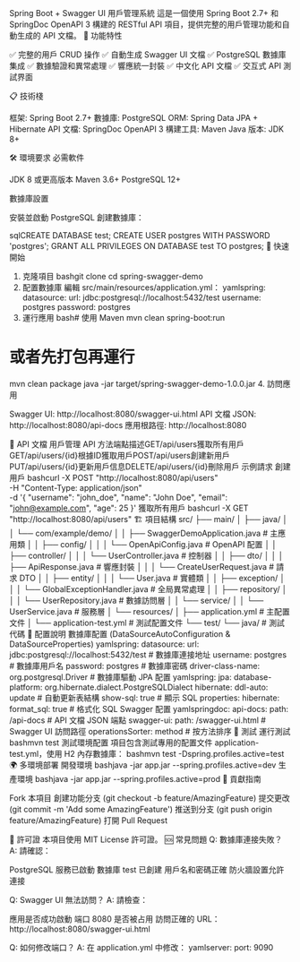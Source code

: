 Spring Boot + Swagger UI 用戶管理系統
這是一個使用 Spring Boot 2.7+ 和 SpringDoc OpenAPI 3 構建的 RESTful API 項目，提供完整的用戶管理功能和自動生成的 API 文檔。
🚀 功能特性

✅ 完整的用戶 CRUD 操作
✅ 自動生成 Swagger UI 文檔
✅ PostgreSQL 數據庫集成
✅ 數據驗證和異常處理
✅ 響應統一封裝
✅ 中文化 API 文檔
✅ 交互式 API 測試界面

📋 技術棧

框架: Spring Boot 2.7+
數據庫: PostgreSQL
ORM: Spring Data JPA + Hibernate
API 文檔: SpringDoc OpenAPI 3
構建工具: Maven
Java 版本: JDK 8+

🛠️ 環境要求
必需軟件

JDK 8 或更高版本
Maven 3.6+
PostgreSQL 12+

數據庫設置

安裝並啟動 PostgreSQL
創建數據庫：

sqlCREATE DATABASE test;
CREATE USER postgres WITH PASSWORD 'postgres';
GRANT ALL PRIVILEGES ON DATABASE test TO postgres;
🚀 快速開始
1. 克隆項目
   bashgit clone <your-repo-url>
   cd spring-swagger-demo
2. 配置數據庫
   編輯 src/main/resources/application.yml：
   yamlspring:
   datasource:
   url: jdbc:postgresql://localhost:5432/test
   username: postgres
   password: postgres
3. 運行應用
   bash# 使用 Maven
   mvn clean spring-boot:run

# 或者先打包再運行
mvn clean package
java -jar target/spring-swagger-demo-1.0.0.jar
4. 訪問應用

Swagger UI: http://localhost:8080/swagger-ui.html
API 文檔 JSON: http://localhost:8080/api-docs
應用根路徑: http://localhost:8080

📖 API 文檔
用戶管理 API
方法端點描述GET/api/users獲取所有用戶GET/api/users/{id}根據ID獲取用戶POST/api/users創建新用戶PUT/api/users/{id}更新用戶信息DELETE/api/users/{id}刪除用戶
示例請求
創建用戶
bashcurl -X POST "http://localhost:8080/api/users" \
-H "Content-Type: application/json" \
-d '{
"username": "john_doe",
"name": "John Doe",
"email": "john@example.com",
"age": 25
}'
獲取所有用戶
bashcurl -X GET "http://localhost:8080/api/users"
🏗️ 項目結構
src/
├── main/
│   ├── java/
│   │   └── com/example/demo/
│   │       ├── SwaggerDemoApplication.java     # 主應用類
│   │       ├── config/
│   │       │   └── OpenApiConfig.java          # OpenAPI 配置
│   │       ├── controller/
│   │       │   └── UserController.java         # 控制器
│   │       ├── dto/
│   │       │   ├── ApiResponse.java            # 響應封裝
│   │       │   └── CreateUserRequest.java      # 請求 DTO
│   │       ├── entity/
│   │       │   └── User.java                   # 實體類
│   │       ├── exception/
│   │       │   └── GlobalExceptionHandler.java # 全局異常處理
│   │       ├── repository/
│   │       │   └── UserRepository.java         # 數據訪問層
│   │       └── service/
│   │           └── UserService.java            # 服務層
│   └── resources/
│       ├── application.yml                     # 主配置文件
│       └── application-test.yml                # 測試配置文件
└── test/
└── java/                                   # 測試代碼
🔧 配置說明
數據庫配置 (DataSourceAutoConfiguration & DataSourceProperties)
yamlspring:
datasource:
url: jdbc:postgresql://localhost:5432/test    # 數據庫連接地址
username: postgres                            # 數據庫用戶名
password: postgres                            # 數據庫密碼
driver-class-name: org.postgresql.Driver      # 數據庫驅動
JPA 配置
yamlspring:
jpa:
database-platform: org.hibernate.dialect.PostgreSQLDialect
hibernate:
ddl-auto: update                            # 自動更新表結構
show-sql: true                                # 顯示 SQL
properties:
hibernate:
format_sql: true                          # 格式化 SQL
Swagger 配置
yamlspringdoc:
api-docs:
path: /api-docs                               # API 文檔 JSON 端點
swagger-ui:
path: /swagger-ui.html                        # Swagger UI 訪問路徑
operationsSorter: method                      # 按方法排序
🧪 測試
運行測試
bashmvn test
測試環境配置
項目包含測試專用的配置文件 application-test.yml，使用 H2 內存數據庫：
bashmvn test -Dspring.profiles.active=test
🌍 多環境部署
開發環境
bashjava -jar app.jar --spring.profiles.active=dev
生產環境
bashjava -jar app.jar --spring.profiles.active=prod
🤝 貢獻指南

Fork 本項目
創建功能分支 (git checkout -b feature/AmazingFeature)
提交更改 (git commit -m 'Add some AmazingFeature')
推送到分支 (git push origin feature/AmazingFeature)
打開 Pull Request

📄 許可證
本項目使用 MIT License 許可證。
🆘 常見問題
Q: 數據庫連接失敗？
A: 請確認：

PostgreSQL 服務已啟動
數據庫 test 已創建
用戶名和密碼正確
防火牆設置允許連接

Q: Swagger UI 無法訪問？
A: 請檢查：

應用是否成功啟動
端口 8080 是否被占用
訪問正確的 URL：http://localhost:8080/swagger-ui.html

Q: 如何修改端口？
A: 在 application.yml 中修改：
yamlserver:
port: 9090